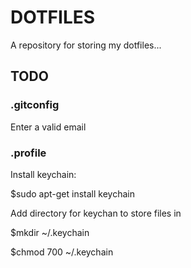 DOTFILES
========

A repository for storing my dotfiles...

## TODO ##

### .gitconfig ###
Enter a valid email

### .profile ###
Install keychain:

$sudo apt-get install keychain

Add directory for keychan to store files in 

$mkdir ~/.keychain

$chmod 700 ~/.keychain

